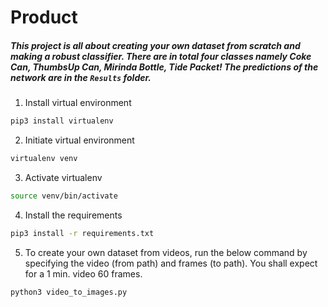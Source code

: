 # Product
##### This project is all about creating your own dataset from scratch and making a robust classifier. There are in total four classes namely Coke Can, ThumbsUp Can, Mirinda Bottle, Tide Packet! The predictions of the network are in the `Results` folder.

1. Install virtual environment
```bash
pip3 install virtualenv
```

2. Initiate virtual environment
```bash
virtualenv venv
```

3. Activate virtualenv
```bash
source venv/bin/activate
```

4. Install the requirements
```bash
pip3 install -r requirements.txt
```

5. To create your own dataset from videos, run the below command by specifying the video (from path) and frames (to path). You shall expect for a 1 min. video 60 frames.
```bash
python3 video_to_images.py
```
